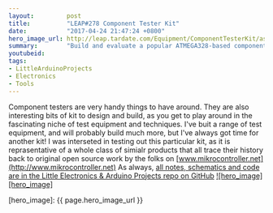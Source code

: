 ```yaml
---
layout:         post
title:          "LEAP#278 Component Tester Kit"
date:           "2017-04-24 21:47:24 +0800"
hero_image_url: http://leap.tardate.com/Equipment/ComponentTesterKit/assets/ComponentTesterKit_build.jpg
summary:        "Build and evaluate a popular ATMEGA328-based component tester kit"
youtubeid:
tags:
- LittleArduinoProjects
- Electronics
- Tools
---
```


Component testers are very handy things to have around.
They are also interesting bits of kit to design and build, as you get to play around in the fascinating niche of test equipment and techniques.
I've buit a range of test equipment, and will probably build much more, but I've always got time for another kit!
I was interseted in testing out this particular kit, as it is reprasentative of a whole class of simialr products
that all trace their history back to original open source work by the folks on [www.mikrocontroller.net](http://www.mikrocontroller.net)
As always, [all notes, schematics and code are in the Little Electronics & Arduino Projects repo on GitHub][project]
[![hero_image][hero_image]][project]

[leap]: http://leap.tardate.com
[project]: https://github.com/tardate/LittleArduinoProjects/tree/master/Equipment/ComponentTesterKit
[hero_image]: {{ page.hero_image_url }}
